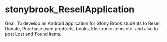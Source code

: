 # stonybrook_ResellApplication
Goal: To develop an Android application for Stony Brook students to Resell, Donate, Purchase used products, books, Electronic items etc. and also to post Lost and Found items.
